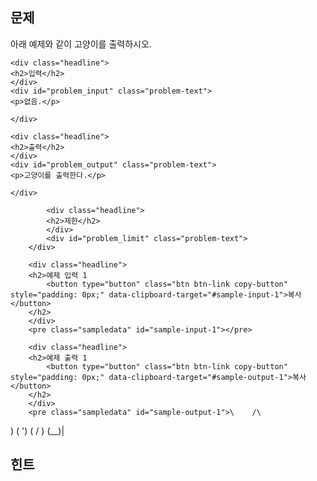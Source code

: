 
<div class="headline">
<h2>문제</h2>
</div>
<div id="problem_description" class="problem-text">
<p>아래 예제와 같이 고양이를 출력하시오.</p>

</div>

	<div class="headline">
	<h2>입력</h2>
	</div>
	<div id="problem_input" class="problem-text">
	<p>없음.</p>

	</div>
	
	<div class="headline">
	<h2>출력</h2>
	</div>
	<div id="problem_output" class="problem-text">
	<p>고양이를 출력한다.</p>

	</div>
	
			<div class="headline">
			<h2>제한</h2>
			</div>
			<div id="problem_limit" class="problem-text">
		</div>
			
		<div class="headline">
		<h2>예제 입력 1
			<button type="button" class="btn btn-link copy-button" style="padding: 0px;" data-clipboard-target="#sample-input-1">복사</button>
		</h2>
		</div>
		<pre class="sampledata" id="sample-input-1"></pre>
		
		<div class="headline">
		<h2>예제 출력 1
			<button type="button" class="btn btn-link copy-button" style="padding: 0px;" data-clipboard-target="#sample-output-1">복사</button>
		</h2>
		</div>
		<pre class="sampledata" id="sample-output-1">\    /\
 )  ( ')
(  /  )
 \(__)|
</pre>
		
<div class="headline">
<h2>힌트</h2>
</div>
<div id="problem_hint" class="problem-text">

</div>
